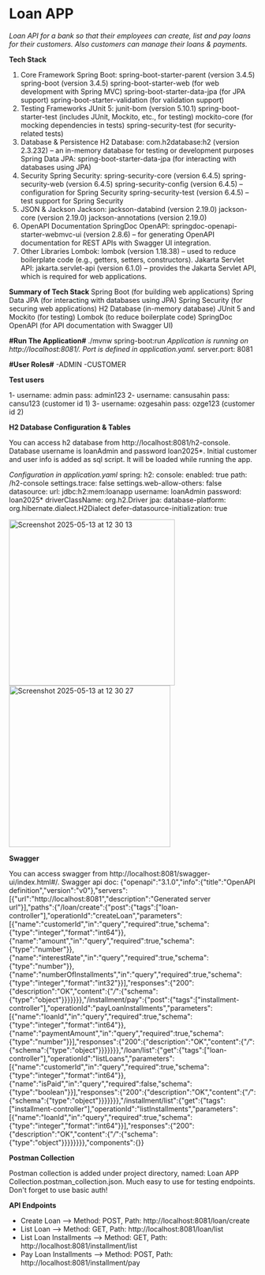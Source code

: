 # **Loan APP**

*Loan API for a bank so that their employees can create, list and pay loans for their customers. Also customers can manage their loans & payments.*

**Tech Stack**

1. Core Framework
Spring Boot:
spring-boot-starter-parent (version 3.4.5)
spring-boot (version 3.4.5)
spring-boot-starter-web (for web development with Spring MVC)
spring-boot-starter-data-jpa (for JPA support)
spring-boot-starter-validation (for validation support)
2. Testing Frameworks
JUnit 5:
junit-bom (version 5.10.1)
spring-boot-starter-test (includes JUnit, Mockito, etc., for testing)
mockito-core (for mocking dependencies in tests)
spring-security-test (for security-related tests)
3. Database & Persistence
H2 Database:
com.h2database:h2 (version 2.3.232) – an in-memory database for testing or development purposes
Spring Data JPA:
spring-boot-starter-data-jpa (for interacting with databases using JPA)
4. Security
Spring Security:
spring-security-core (version 6.4.5)
spring-security-web (version 6.4.5)
spring-security-config (version 6.4.5) – configuration for Spring Security
spring-security-test (version 6.4.5) – test support for Spring Security
5. JSON & Jackson
Jackson:
jackson-databind (version 2.19.0)
jackson-core (version 2.19.0)
jackson-annotations (version 2.19.0)
6. OpenAPI Documentation
SpringDoc OpenAPI:
springdoc-openapi-starter-webmvc-ui (version 2.8.6) – for generating OpenAPI documentation for REST APIs with Swagger UI integration.
7. Other Libraries
Lombok:
lombok (version 1.18.38) – used to reduce boilerplate code (e.g., getters, setters, constructors).
Jakarta Servlet API:
jakarta.servlet-api (version 6.1.0) – provides the Jakarta Servlet API, which is required for web applications.

**Summary of Tech Stack**
Spring Boot (for building web applications)
Spring Data JPA (for interacting with databases using JPA)
Spring Security (for securing web applications)
H2 Database (in-memory database)
JUnit 5 and Mockito (for testing)
Lombok (to reduce boilerplate code)
SpringDoc OpenAPI (for API documentation with Swagger UI)

**#Run The Application#**
 ./mvnw spring-boot:run
*Application is running on http://localhost:8081/. Port is defined in application.yaml.*
server.port: 8081

 **#User Roles#**
-ADMIN
-CUSTOMER

**Test users**

1- username: admin pass: admin123
2- username: cansusahin pass: cansu123 (customer id 1)
3- username: ozgesahin pass: ozge123 (customer id 2)

**H2 Database Configuration & Tables**

You can access h2 database from http://localhost:8081/h2-console. Database username is loanAdmin and password loan2025*. Initial customer and user info is added as sql script. It will be loaded while running the app.

*Configuration in application.yaml*
spring:
  h2:
    console:
      enabled: true
      path: /h2-console
      settings.trace: false
      settings.web-allow-others: false
  datasource:
    url: jdbc:h2:mem:loanapp
    username: loanAdmin
    password: loan2025*
    driverClassName: org.h2.Driver
  jpa:
    database-platform: org.hibernate.dialect.H2Dialect
    defer-datasource-initialization: true

<img width="336" alt="Screenshot 2025-05-13 at 12 30 13" src="https://github.com/user-attachments/assets/e16bff94-1137-4c69-9793-65f005f7bd44" />
<img width="327" alt="Screenshot 2025-05-13 at 12 30 27" src="https://github.com/user-attachments/assets/2aed5586-1d98-406a-86fe-f933c8a21ce5" />

**Swagger**

You can access swagger from http://localhost:8081/swagger-ui/index.html#/.
Swagger api doc:
{"openapi":"3.1.0","info":{"title":"OpenAPI definition","version":"v0"},"servers":[{"url":"http://localhost:8081","description":"Generated server url"}],"paths":{"/loan/create":{"post":{"tags":["loan-controller"],"operationId":"createLoan","parameters":[{"name":"customerId","in":"query","required":true,"schema":{"type":"integer","format":"int64"}},{"name":"amount","in":"query","required":true,"schema":{"type":"number"}},{"name":"interestRate","in":"query","required":true,"schema":{"type":"number"}},{"name":"numberOfInstallments","in":"query","required":true,"schema":{"type":"integer","format":"int32"}}],"responses":{"200":{"description":"OK","content":{"*/*":{"schema":{"type":"object"}}}}}}},"/installment/pay":{"post":{"tags":["installment-controller"],"operationId":"payLoanInstallments","parameters":[{"name":"loanId","in":"query","required":true,"schema":{"type":"integer","format":"int64"}},{"name":"paymentAmount","in":"query","required":true,"schema":{"type":"number"}}],"responses":{"200":{"description":"OK","content":{"*/*":{"schema":{"type":"object"}}}}}}},"/loan/list":{"get":{"tags":["loan-controller"],"operationId":"listLoans","parameters":[{"name":"customerId","in":"query","required":true,"schema":{"type":"integer","format":"int64"}},{"name":"isPaid","in":"query","required":false,"schema":{"type":"boolean"}}],"responses":{"200":{"description":"OK","content":{"*/*":{"schema":{"type":"object"}}}}}}},"/installment/list":{"get":{"tags":["installment-controller"],"operationId":"listInstallments","parameters":[{"name":"loanId","in":"query","required":true,"schema":{"type":"integer","format":"int64"}}],"responses":{"200":{"description":"OK","content":{"*/*":{"schema":{"type":"object"}}}}}}}},"components":{}}

**Postman Collection**

Postman collection is added under project directory, named: Loan APP Collection.postman_collection.json. Much easy to use for testing endpoints. Don't forget to use basic auth!

**API Endpoints**
- Create Loan --> Method: POST, Path: http://localhost:8081/loan/create
- List Loan --> Method: GET, Path: http://localhost:8081/loan/list
- List Loan Installments --> Method: GET, Path: http://localhost:8081/installment/list
- Pay Loan Installments --> Method: POST, Path: http://localhost:8081/installment/pay
